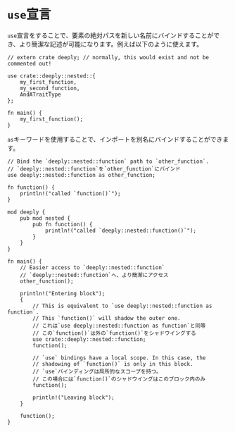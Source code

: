 # `use`宣言

`use`宣言をすることで、要素の絶対パスを新しい名前にバインドすることができ、より簡潔な記述が可能になります。例えば以下のように使えます。

``` {.rust .editable .ignore}
// extern crate deeply; // normally, this would exist and not be commented out!

use crate::deeply::nested::{
    my_first_function,
    my_second_function,
    AndATraitType
};

fn main() {
    my_first_function();
}
```

`as`キーワードを使用することで、インポートを別名にバインドすることができます。

    // Bind the `deeply::nested::function` path to `other_function`.
    // `deeply::nested::function`を`other_function`にバインド
    use deeply::nested::function as other_function;

    fn function() {
        println!("called `function()`");
    }

    mod deeply {
        pub mod nested {
            pub fn function() {
                println!("called `deeply::nested::function()`");
            }
        }
    }

    fn main() {
        // Easier access to `deeply::nested::function`
        // `deeply::nested::function`へ、より簡潔にアクセス
        other_function();

        println!("Entering block");
        {
            // This is equivalent to `use deeply::nested::function as function`.
            // This `function()` will shadow the outer one.
            // これは`use deeply::nested::function as function`と同等
            // この`function()`は外の`function()`をシャドウイングする
            use crate::deeply::nested::function;
            function();

            // `use` bindings have a local scope. In this case, the
            // shadowing of `function()` is only in this block.
            // `use`バインディングは局所的なスコープを持つ。
            // この場合には`function()`のシャドウイングはこのブロック内のみ
            function();

            println!("Leaving block");
        }

        function();
    }


